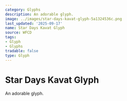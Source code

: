 ```yaml
---
category: Glyphs
description: An adorable glyph.
image: ../images/star-days-kavat-glyph-5a1324536c.png
last_updated: '2025-09-17'
name: Star Days Kavat Glyph
source: WFCD
tags:
- Glyph
- Glyphs
tradable: false
type: Glyph
---
```


# Star Days Kavat Glyph

An adorable glyph.

